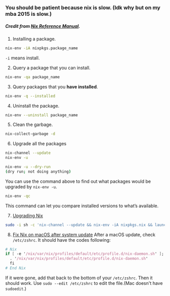 ### You should be patient because nix is slow. (Idk why but on my mba 2015 is slow.)
##### Credit from [Nix Reference Manual][].
1. Installing a package.
```bash
nix-env -iA nixpkgs.package_name
```

`-i` means install. 

2. Query a package that you can install.
```bash
nix-env -qa package_name 
```

3. Query packages that you **have installed**.
```bash
nix-env -q --installed
```

4. Uninstall the package.
```bash
nix-env --uninstall package_name
```

5. Clean the garbage.
```bash
nix-collect-garbage -d
```

6. Upgrade all the packages
```bash
nix-channel --update
nix-env -u 
```

```bash
nix-env -u --dry-run
(dry run; not doing anything)
```
You can use the command above to find out what packages would be upgraded by `nix-env -u`.

```bash
nix-env -qc
```
This command can let you compare installed versions to what’s available.

7. [Upgrading Nix][] 
```bash
sudo -i sh -c 'nix-channel --update && nix-env -iA nixpkgs.nix && launchctl remove org.nixos.nix-daemon && launchctl load /Library/LaunchDaemons/org.nixos.nix-daemon.plist'
```
8. [Fix Nix on macOS after system update][]
After a macOS update, check `/etc/zshrc`. It should have the codes following: 

```nix
# Nix
if [ -e '/nix/var/nix/profiles/default/etc/profile.d/nix-daemon.sh' ]; then
  . '/nix/var/nix/profiles/default/etc/profile.d/nix-daemon.sh'
  fi
# End Nix

```
If it were gone, add that back to the bottom of your `/etc/zshrc`. Then it should work. Use `sudo --edit /etc/zshrc` to edit the file.(Mac doesn't have `sudoedit`.)

[Upgrading Nix]: https://nixos.org/manual/nix/stable/installation/upgrading.html
[Nix Reference Manual]: https://nixos.org/manual/nix/stable/installation/upgrading.html
[Fix Nix on macOS after system update]: https://gist.github.com/meeech/0b97a86f235d10bc4e2a1116eec38e7e#check-you-have-nix
